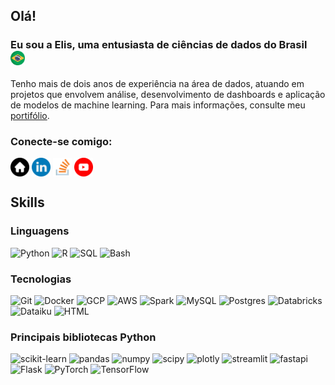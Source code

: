 ## Olá!

### Eu sou a Elis, uma entusiasta de ciências de dados do Brasil &nbsp; <img src="img/brazil-flag.png" width="23">

Tenho mais de dois anos de experiência na área de dados, atuando em projetos que envolvem análise, desenvolvimento de dashboards e aplicação de modelos de machine learning.  Para mais informações, consulte meu [portifólio](https://eliswtech.github.io/).

### Conecte-se comigo:

<a href="https://eliswtech.github.io/" target="_blank"><img align="center" src="img/home.png" alt="LinkedIn cmcouto-silva" height="30" width="30" /></a>
<a href="https://linkedin.com/in/elisreginaweiss" target="_blank"><img align="center" src="img/linkedin.png" alt="LinkedIn cmcouto-silva" height="30" width="30" /></a>
<a href="https://stackoverflow.com/users/29109468/elis-weiss)" target="_blank"><img align="center" src="img/stackoverflow.png" alt="Stackoverflow cmcouto-silva" height="30" width="30" /></a>
<a href="https://www.youtube.com/@eliswtech" target="_blank"><img align="center" src="img/youtube.png" alt="LinkedIn cmcouto-silva" height="30" width="30" /></a>

## Skills

### Linguagens

![Python](https://img.shields.io/badge/-Python-000?&logo=Python)
![R](https://img.shields.io/badge/-R%20programming-000?&logo=R&logoColor=276DC3)
![SQL](https://img.shields.io/badge/-SQL-000?&logo=MySQL&logoColor=white)
![Bash](https://img.shields.io/badge/-Shell%20scripting-000?&logo=Linux)

### Tecnologias

![Git](https://img.shields.io/badge/-Git-000?&logo=git)
![Docker](https://img.shields.io/badge/-Docker-000?&logo=Docker)
![GCP](https://img.shields.io/badge/-GCP-000?&logo=Google-Cloud)
![AWS](https://img.shields.io/badge/-AWS-000?&logo=Amazon-AWS&logoColor)
![Spark](https://img.shields.io/badge/-PySpark-000?&logo=apachespark)
![MySQL](https://img.shields.io/badge/-MySQL-000?&logo=MySQL)
![Postgres](https://img.shields.io/badge/-Postgres-000?&logo=postgresql)
![Databricks](https://img.shields.io/badge/-Databricks-000?&logo=Databricks)
![Dataiku](https://img.shields.io/badge/-Dataiku-000?&logo=Dataiku)
![HTML](https://img.shields.io/badge/-HTML-000?&logo=HTML5)

### Principais bibliotecas Python

![scikit-learn](https://img.shields.io/badge/-Scikit%E2%80%93learn-000?&logo=scikit-learn)
![pandas](https://img.shields.io/badge/-Pandas-000?&logo=pandas)
![numpy](https://img.shields.io/badge/-NumPy-000?&logo=numpy)
![scipy](https://img.shields.io/badge/-SciPy-000?&logo=scipy)
![plotly](https://img.shields.io/badge/-plotly-000?&logo=plotly)
![streamlit](https://img.shields.io/badge/-Streamlit-000?&logo=streamlit)
![fastapi](https://img.shields.io/badge/-FastAPI-000?&logo=fastapi)
![Flask](https://img.shields.io/badge/-Flask-000?&logo=flask)
![PyTorch](https://img.shields.io/badge/-PyTorch-000?&logo=PyTorch)
![TensorFlow](https://img.shields.io/badge/-TensorFlow-000?&logo=TensorFlow)

<!--
## Support

<a href="https://www.buymeacoffee.com/cmcoutosilva"> <img align="left" src="https://cdn.buymeacoffee.com/buttons/v2/default-yellow.png" height="50" width="210" alt="support cmcoutosilva" /></a>
-->



<!-- [![](https://visitor-badge.laobi.icu/badge?page_id=cmcouto-silva.cmcouto-silva)](https://visitor-badge.laobi.icu/badge?page_id=cmcouto-silva.cmcouto-silva) -->

<!--
<img align="left" src="https://github-readme-stats.vercel.app/api?username=cmcouto-silva&show_icons=true&count_private=true&theme=gruvbox" />
<img src="https://github-readme-stats.vercel.app/api/top-langs/?username=cmcouto-silva&layout=compact&count_private=true&theme=gruvbox" />
-->

<!--
**cmcouto-silva/cmcouto-silva** is a ✨ _special_ ✨ repository because its `README.md` (this file) appears on your GitHub profile.

Here are some ideas to get you started:

- 🔭 I’m currently working on ...
- 🌱 I’m currently learning ...
- 👯 I’m looking to collaborate on ...
- 🤔 I’m looking for help with ...
- 💬 Ask me about ...
- 📫 How to reach me: ...
- 😄 Pronouns: ...
- ⚡ Fun fact: ...
-->